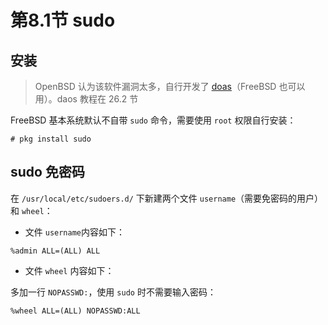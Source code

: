 # 第8.1节 sudo

## 安装

> OpenBSD 认为该软件漏洞太多，自行开发了 [doas](https://man.openbsd.org/doas)（FreeBSD 也可以用）。daos 教程在 26.2 节

FreeBSD 基本系统默认不自带 `sudo` 命令，需要使用 `root` 权限自行安装：

```
# pkg install sudo
```

## sudo 免密码

在 `/usr/local/etc/sudoers.d/` 下新建两个文件 `username`（需要免密码的用户）和 `wheel`：

* 文件 `username`内容如下：

```
%admin ALL=(ALL) ALL
```

* 文件 `wheel` 内容如下：

多加一行 `NOPASSWD:`，使用 `sudo` 时不需要输入密码：

```
%wheel ALL=(ALL) NOPASSWD:ALL
```
